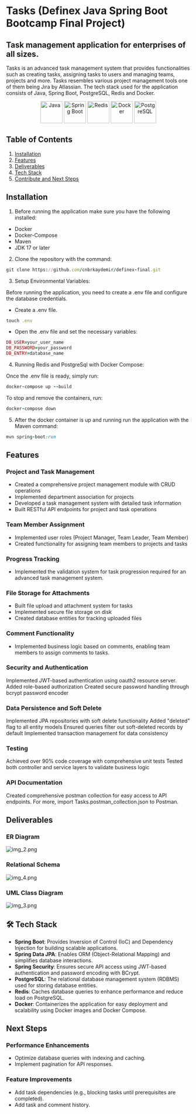 # Tasks (Definex Java Spring Boot Bootcamp Final Project)
## Task management application for enterprises of all sizes.

Tasks is an advanced task management system that provides functionalities such as creating tasks, assigning tasks to users and managing teams, projects and more. Tasks resembles various project management tools one of them being Jıra by Atlassian. The tech stack used for the application consists of Java, Spring Boot, PostgreSQL, Redis and Docker.

<p align="center">
  <img src="https://cdn.jsdelivr.net/gh/devicons/devicon/icons/java/java-original.svg" alt="Java" width="60"/>
  <img src="https://cdn.jsdelivr.net/gh/devicons/devicon/icons/spring/spring-original.svg" alt="Spring Boot" width="60"/>
  <img src="https://cdn.jsdelivr.net/gh/devicons/devicon/icons/redis/redis-original.svg" alt="Redis" width="60"/>
  <img src="https://cdn.jsdelivr.net/gh/devicons/devicon/icons/docker/docker-original.svg" alt="Docker" width="60"/>
  <img src="https://cdn.jsdelivr.net/gh/devicons/devicon/icons/postgresql/postgresql-original.svg" alt="PostgreSQL" width="60"/>
</p>


## Table of Contents
1. [Installation](#installation)
2. [Features](#features)
3. [Deliverables](#deliverables)
4. [Tech Stack](#-tech-stack)
5. [Contribute and Next Steps](#next-steps)



## Installation


1. Before running the application make sure you have the following installed:
- Docker
- Docker-Compose
- Maven
- JDK 17 or later

2. Clone the repository with the command:
```ruby
git clone https://github.com/cnbrkaydemir/definex-final.git
```


3. Setup Environmental Variables:

Before running the application, you need to create a .env file and configure the database credentials.
* Create a .env file.

```ruby
touch .env
```
* Open the .env file and set the necessary variables:
```ruby
DB_USER=your_user_name
DB_PASSWORD=your_password
DB_ENTRY=database_name
```

4. Running Redis and PostgreSql with Docker Compose:

Once the .env file is ready, simply run:
```ruby
docker-compose up --build
```
To stop and remove the containers, run:

```ruby
docker-compose down
```

5. After the docker container is up and running run the application with the Maven command:
```ruby
mvn spring-boot:run
```

## Features
### Project and Task Management

- Created a comprehensive project management module with CRUD operations
- Implemented department association for projects
- Developed a task management system with detailed task information
- Built RESTful API endpoints for project and task operations

### Team Member Assignment

- Implemented user roles (Project Manager, Team Leader, Team Member)
- Created functionality for assigning team members to projects and tasks

### Progress Tracking

- Implemented the validation system for task progression required for an advanced task management system.

### File Storage for Attachments

- Built file upload and attachment system for tasks
- Implemented secure file storage on disk
- Created database entities for tracking uploaded files

### Comment Functionality
- Implemented business logic based on comments, enabling team members to assign comments to tasks.

### Security and Authentication

Implemented JWT-based authentication using oauth2 resource server.
Added role-based authorization
Created secure password handling through bcrypt password encoder

### Data Persistence and Soft Delete

Implemented JPA repositories with soft delete functionality
Added "deleted" flag to all entity models
Ensured queries filter out soft-deleted records by default
Implemented transaction management for data consistency

### Testing

Achieved over 90% code coverage with comprehensive unit tests
Tested both controller and service layers to validate business logic

### API Documentation

Created comprehensive postman collection for easy access to API endpoints. For more, import Tasks.postman_collection.json to Postman.

## Deliverables

### ER Diagram
![img_2.png](https://i.imgur.com/6KIcQeH.png)

### Relational Schema
![img_4.png](https://i.imgur.com/F72mKod.png)

### UML Class Diagram
![img_3.png](https://i.imgur.com/K5K690B.png)


## 🛠️ Tech Stack

- **Spring Boot**: Provides Inversion of Control (IoC) and Dependency Injection for building scalable applications.
- **Spring Data JPA**: Enables ORM (Object-Relational Mapping) and simplifies database interactions.
- **Spring Security**: Ensures secure API access using JWT-based authentication and password encoding with BCrypt.
- **PostgreSQL**: The relational database management system (RDBMS) used for storing database entities.
- **Redis**: Caches database queries to enhance performance and reduce load on PostgreSQL.
- **Docker**: Containerizes the application for easy deployment and scalability using Docker images and Docker Compose.  

## Next Steps

### **Performance Enhancements**
- Optimize database queries with indexing and caching.
- Implement pagination for API responses.

### **Feature Improvements**
- Add task dependencies (e.g., blocking tasks until prerequisites are completed).
- Add task and comment history.
